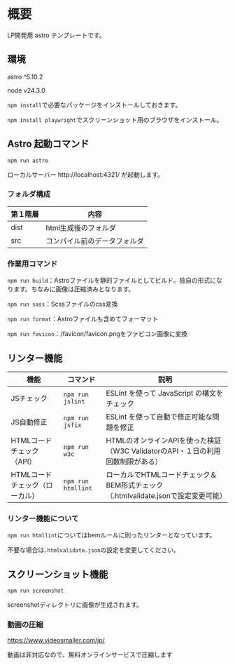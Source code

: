 # 概要

LP開発用 astro テンプレートです。

## 環境

astro ^5.10.2

node v24.3.0

`npm install`で必要なパッケージをインストールしておきます。

`npm install playwright`でスクリーンショット用のブラウザをインストール。

## Astro 起動コマンド

`npm run astro`

ローカルサーバー http://localhost:4321/ が起動します。

### フォルダ構成

| 第１階層 | 内容                         |
| -------- | ---------------------------- |
| dist     | html生成後のフォルダ         |
| src      | コンパイル前のデータフォルダ |

### 作業用コマンド

`npm run build`：Astroファイルを静的ファイルとしてビルド。独自の形式になります。ちなみに画像は圧縮済みとなります。

`npm run sass`：Scssファイルのcss変換

`npm run format`：Astroファイルも含めてフォーマット

`npm run favicon`：/favicon/favicon.pngをファビコン画像に変換

## リンター機能

| 機能                           | コマンド           | 説明                                                                              |
| ------------------------------ | ------------------ | --------------------------------------------------------------------------------- |
| JSチェック                     | `npm run jslint`   | ESLint を使って JavaScript の構文をチェック                                       |
| JS自動修正                     | `npm run jsfix`    | ESLint を使って自動で修正可能な問題を修正                                         |
| HTMLコードチェック（API）      | `npm run w3c`      | HTMLのオンラインAPIを使った検証（W3C ValidatorのAPI・１日の利用回数制限がある）   |
| HTMLコードチェック（ローカル） | `npm run htmllint` | ローカルでHTMLコードチェック＆BEM形式チェック（.htmlvalidate.jsonで設定変更可能） |

### リンター機能について

`npm run htmllint`についてはbemルールに則ったリンターとなっています。

不要な場合は`.htmlvalidate.json`の設定を変更してください。

## スクリーンショット機能

```
npm run screenshot
```

screenshotディレクトリに画像が生成されます。

### 動画の圧縮

https://www.videosmaller.com/jp/

動画は非対応なので、無料オンラインサービスで圧縮します
